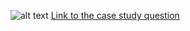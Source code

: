 ![alt text](https://8weeksqlchallenge.com/images/case-study-designs/1.png)
[Link to the case study question](https://8weeksqlchallenge.com/case-study-1/)
